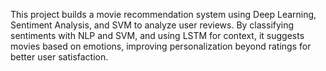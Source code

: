 
This project builds a movie recommendation system using Deep Learning, Sentiment Analysis, and SVM to analyze user reviews. By classifying sentiments with NLP and SVM, and using LSTM for context, it suggests movies based on emotions, improving personalization beyond ratings for better user satisfaction.
